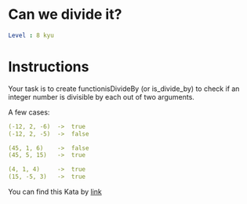# Can we divide it?

```yaml
Level : 8 kyu
```

# Instructions

Your task is to create functionisDivideBy (or is_divide_by) to check if an integer number is divisible by each out of two arguments.

A few cases:

```yaml
(-12, 2, -6)  ->  true
(-12, 2, -5)  ->  false

(45, 1, 6)    ->  false
(45, 5, 15)   ->  true

(4, 1, 4)     ->  true
(15, -5, 3)   ->  true
```

You can find this Kata by [link](https://www.codewars.com/kata/5a2b703dc5e2845c0900005a/train/cpp)
